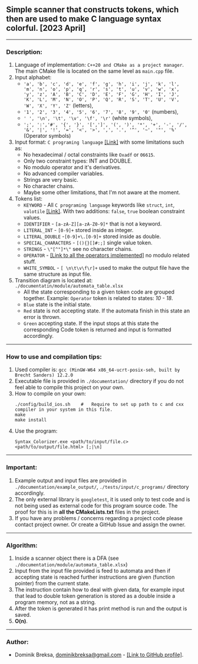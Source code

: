 ## Simple scanner that constructs tokens, which then are used to make C language syntax colorful. [2023 April]

---
### Description:
1. Language of implementation: `C++20 and CMake as a project manager`. The main CMake file is located on the same level as `main.cpp` file.
2. Input alphabet:
   * `'a', 'b', 'c', 'd', 'e', 'f', 'g', 'h', 'i', 'j', 'k', 'l', 'm', 'n', 'o', 'p', 'q', 'r', 's', 't', 'u', 'v', 'w', 'x', 'y', 'z', 'A', 'B', 'C', 'D', 'E', 'F', 'G', 'H', 'I', 'J', 'K', 'L', 'M', 'N', 'O', 'P', 'Q', 'R', 'S', 'T', 'U', 'V', 'W', 'X', 'Y', 'Z'` (letters),
   * `'1', '2', '3', '4', '5', '6', '7', '8', '9', '0'` (numbers),
   * `' ', '\n', '\t', '\v', '\f', '\r'` (white symbols),
   * `';', ':','#', '{', '}', '[',']', '(', ')', '*', '+', '-', '/', '&', '|', '!', '=', '<', '>', ',', '.', '^', '~', '"', '%'` (Operator symbols)
3. Input format: `C programing language` [\[Link\]](https://en.wikipedia.org/wiki/C_(programming_language)) with some limitations such as:
   * No hexadecimal / octal constraints like `Oxadf` or `06615`.
   * Only two constraint types: INT and DOUBLE.
   * No modulo operator and it's derivatives.
   * No advanced compiler variables.
   * Strings are very basic.
   * No character chains.
   * Maybe some other limitations, that I'm not aware at the moment.
4. Tokens list:
   * `KEYWORD` - All `C programing language` keywords like `struct`, `int`, `valotile` [\[Link\]](https://en.cppreference.com/w/c/keyword). With two additions: `false`, `true` boolean constraint values.
   * `IDENTIFIER` - `[a-zA-Z][a-zA-Z0-9]*` that is not a keyword.
   * `LITERAL_INT` - `[0-9]+` stored inside as integer.
   * `LITERAL_DOUBLE` -`[0-9]+\.[0-9]+` stored inside as double.
   * `SPECIAL_CHARACTERS` - `[(){}[]#:;]` single value token.
   * `STRINGS` - `\"[^"]*\"` see no character chains.
   * `OPERATOR` - [\[Link to all the operators implemented\]](https://www.scaler.com/topics/c/operators-in-c/) no modulo related stuff.
   * `WHITE_SYMBOL` - `[ \n\t\v\f\r]+` used to make the output file have the same structure as input file.
5. Transition diagram is located at: `./documentatin/module/automata_table.xlsx`
   * All the state corresponding to a given token code are grouped together. Example: `Operator` token is related to states: *10 - 18*.
   * `Blue` state is the initial state.
   * `Red` state is not accepting state. If the automata finish in this state an error is thrown.
   * `Green` accepting state. If the input stops at this state the corresponding Code token is returned and input is formatted accordingly.
---
### How to use and compilation tips:
1. Used compiler is: `gcc (MinGW-W64 x86_64-ucrt-posix-seh, built by Brecht Sanders) 12.2.0`
2. Executable file is provided in `./documentation/` directory if you do not feel able to compile this project on your own.
3. How to compile on your own:
   ```shell
   ./config/build_ios.sh    #   Require to set up path to c and cxx compiler in your system in this file.
   make
   make install
   ```
4. Use the program:
   ```shell
   Syntax_Colorizer.exe <path/to/input/file.c> <path/to/output/file.html> [;|\n]
   ```
---
### Important:
1. Example output and input files are provided in `./documentation/example_output/`, `./tests/input/c_programs/` directory accordingly.
2. The only external library is `googletest`, it is used only to test code and is not being used as external code for this program source code. The proof for this is in **all the CMakeLists.txt** files in the project.
3. If you have any problems / concerns regarding a project code please contact project owner. Or create a GitHub Issue and assign the owner.
---
### Algorithm:
1. Inside a scanner object there is a DFA (see `./documentation/module/automata_table.xlsx`)
2. Input from the input file provided is feed to automata and then if accepting state is reached further instructions are given (function pointer) from the current state.
3. The instruction contain how to deal with given data, for example input that lead to double token generation is stored as a double inside a program memory, not as a string.
4. After the token is generated it has print method is run and the output is saved.
5. **O(n)**.
---
### Author:
* Dominik Breksa, dominikbreksa@gmail.com - [\[Link to GitHub profile\]](https://github.com/ForNeus57).
